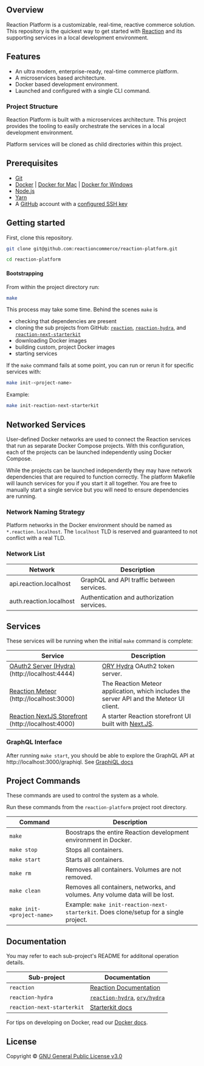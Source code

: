## Overview

Reaction Platform is a customizable, real-time, reactive commerce solution.
This repository is the quickest way to get started with [Reaction][10] and its
supporting services in a local development environment.

## Features

* An ultra modern, enterprise-ready, real-time commerce platform.
* A microservices based architecture.
* Docker based development environment.
* Launched and configured with a single CLI command.

### Project Structure

Reaction Platform is built with a microservices architecture. This project
provides the tooling to easily orchestrate the services in a local development
environment.

Platform services will be cloned as child directories within this project.

## Prerequisites

* [Git][5]
* [Docker][0] | [Docker for Mac][1] | [Docker for Windows][2]
* [Node.js][3]
* [Yarn][4]
* A [GitHub][6] account with a [configured SSH key][7]

## Getting started

First, clone this repository.

```sh
git clone git@github.com:reactioncommerce/reaction-platform.git

cd reaction-platform
```

#### Bootstrapping

From within the project directory run:

```sh
make
```

This process may take some time. Behind the scenes `make` is

* checking that dependencies are present
* cloning the sub projects from GitHub: [`reaction`][10], [`reaction-hydra`][12], and [`reaction-next-starterkit`][13]
* downloading Docker images
* building custom, project Docker images
* starting services

If the `make` command fails at some point, you can run or rerun it for specific services with:

```sh
make init-<project-name>
```

Example:

```sh
make init-reaction-next-starterkit
```

## Networked Services

User-defined Docker networks are used to connect the Reaction services that run
as separate Docker Compose projects. With this configuration, each of the
projects can be launched independently using Docker Compose.

While the projects can be launched independently they may have network
dependencies that are required to function correctly. The platform Makefile
will launch services for you if you start it all together. You are free to
manually start a single service but you will need to ensure dependencies are
running.

### Network Naming Strategy

Platform networks in the Docker environment should be named as
`*.reaction.localhost`. The `localhost` TLD is reserved and guaranteed to not
conflict with a real TLD.

### Network List

| Network                    | Description                                    |
| -------------------------- | ---------------------------------------------- |
| api.reaction.localhost     | GraphQL and API traffic between services.      |
| auth.reaction.localhost    | Authentication and authorization services.     |

## Services

These services will be running when the initial `make` command is complete:

| Service                                           | Description                                                                                  |
| ------------------------------------------------- | -------------------------------------------------------------------------------------------- |
| [OAuth2 Server (Hydra)][12] (http://localhost:4444)    | [ORY Hydra][11] OAuth2 token server.                                                         |
| [Reaction Meteor][10] (http://localhost:3000)          | The Reaction Meteor application, which includes the server API and the Meteor UI client.                                                             |
| [Reaction NextJS Storefront][13] (http://localhost:4000) | A starter Reaction storefront UI built with [Next.JS](https://github.com/zeit/next.js/).                          |

### GraphQL Interface
After running `make start`, you should be able to explore the GraphQL API at http://localhost:3000/graphiql. See [GraphiQL docs](https://github.com/graphql/graphiql)

## Project Commands

These commands are used to control the system as a whole.

Run these commands from the `reaction-platform` project root directory.

| Command                    | Description                                                                           |
| -------------------------- | ------------------------------------------------------------------------------------- |
| `make`                     | Boostraps the entire Reaction development environment in Docker.                      |
| `make stop`                | Stops all containers.                                                                 |
| `make start`               | Starts all containers.                                                                |
| `make rm`                  | Removes all containers. Volumes are not removed.                                      |
| `make clean`               | Removes all containers, networks, and volumes. Any volume data will be lost.          |
| `make init-<project-name>` | Example: `make init-reaction-next-starterkit`. Does clone/setup for a single project. |

## Documentation

You may refer to each sub-project's README for additonal operation details.

| Sub-project      | Documentation                                                                  |
| ------------ | ---------------------------------------------------------------------------- |
| `reaction`       | [Reaction Documentation][14]             |
| `reaction-hydra`  | [`reaction-hydra`][12], [`ory/hydra`][11]                                                        |
| `reaction-next-starterkit` | [Starterkit docs][15]

For tips on developing on Docker, read our [Docker docs](https://docs.reactioncommerce.com/docs/installation-docker-development).

## License

Copyright © [GNU General Public License v3.0](./LICENSE.md)

[0]: https://www.docker.com/get-docker "Docker"
[1]: https://www.docker.com/docker-mac "Docker for Mac"
[2]: https://www.docker.com/docker-windows "Docker for Windows"
[3]: https://nodejs.org "NodeJS"
[4]: https://yarnpkg.com/en/docs/install "Yarn"
[5]: https://git-scm.com/ "Git"
[6]: https://github.com/ "GitHub"
[7]: https://github.com/settings/keys "GitHub SSH Keys"
[8]: https://github.com/reactioncommerce/reaction-platform "Reaction Platform"
[9]: https://github.com/graphcool/graphql-playground "GraphQL Playground"
[10]: https://github.com/reactioncommerce/reaction "Reaction"
[11]: https://github.com/ory/hydra "ORY Hydra"
[12]: https://github.com/reactioncommerce/reaction-hydra "Reaction Hydra"
[13]: https://github.com/reactioncommerce/reaction-next-starterkit "Reaction Next.js Starterkit"
[14]: https://docs.reactioncommerce.com "Reaction Documentation"
[15]: https://github.com/reactioncommerce/reaction-next-starterkit/tree/master/docs "Starterkit docs"
